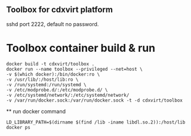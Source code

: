 ## Toolbox for cdxvirt platform
sshd port 2222, default no password.

# Toolbox container build & run
```
docker build -t cdxvirt/toolbox .
docker run --name toolbox --privileged --net=host \
-v $(which docker):/bin/docker:ro \
-v /usr/lib/:/host/lib:ro \
-v /run/systemd:/run/systemd \
-v /etc/modprobe.d/:/etc/modprobe.d/ \
-v /etc/systemd/network/:/etc/systemd/network/
-v /var/run/docker.sock:/var/run/docker.sock -t -d cdxvirt/toolbox
```

** run docker command
```
LD_LIBRARY_PATH=$(dirname $(find /lib -iname libdl.so.2)):/host/lib docker ps
```
